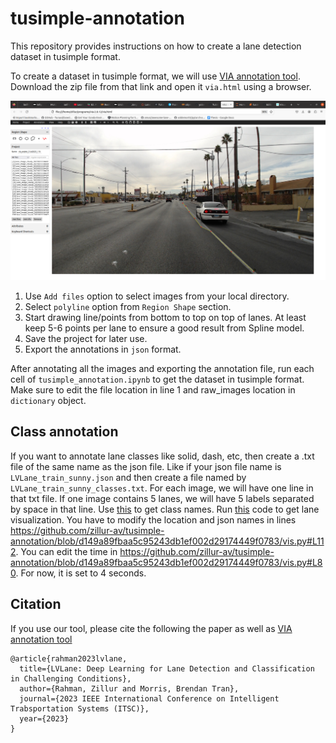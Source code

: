 # tusimple-annotation
This repository provides instructions on how to create a lane detection dataset in tusimple format.

To create a dataset in tusimple format, we will use [VIA annotation tool](https://www.robots.ox.ac.uk/~vgg/software/via/). Download the zip file from that link and open it `via.html` using a browser. 

![demo image](sample-annotation.png)

1. Use `Add files` option to select images from your local directory.
2. Select `polyline` option from `Region Shape` section.
3. Start drawing line/points from bottom to top on top of lanes. At least keep 5-6 points per lane to ensure a good result from Spline model.
4. Save the project for later use.
5. Export the annotations in `json` format.

After annotating all the images and exporting the annotation file, run each cell of `tusimple_annotation.ipynb` to get the dataset in tusimple format. Make sure to edit the file location in line 1 and raw_images location in `dictionary` object.

## Class annotation
If you want to annotate lane classes like solid, dash, etc, then create a .txt file of the same name as the json file. Like if your json file name is `LVLane_train_sunny.json` and then create a file named by `LVLane_train_sunny_classes.txt`. For each image, we will have one line in that txt file. If one image contains 5 lanes, we will have 5 labels separated by space in that line. Use [this](https://github.com/zillur-av/tusimple-annotation/blob/main/class_mapping.txt) to get class names. Run [this](https://github.com/zillur-av/tusimple-annotation/blob/main/vis.py) code to get lane visualization. You have to modify the location and json names in lines https://github.com/zillur-av/tusimple-annotation/blob/d149a89fbaa5c95243db1ef002d29174449f0783/vis.py#L112. You can edit the time in https://github.com/zillur-av/tusimple-annotation/blob/d149a89fbaa5c95243db1ef002d29174449f0783/vis.py#L80. For now, it is set to 4 seconds.

## Citation
If you use our tool, please cite the following the paper as well as  [VIA annotation tool](https://www.robots.ox.ac.uk/~vgg/software/via/)
```
@article{rahman2023lvlane,
  title={LVLane: Deep Learning for Lane Detection and Classification in Challenging Conditions},
  author={Rahman, Zillur and Morris, Brendan Tran},
  journal={2023 IEEE International Conference on Intelligent Trabsportation Systems (ITSC)},
  year={2023}
}

```

